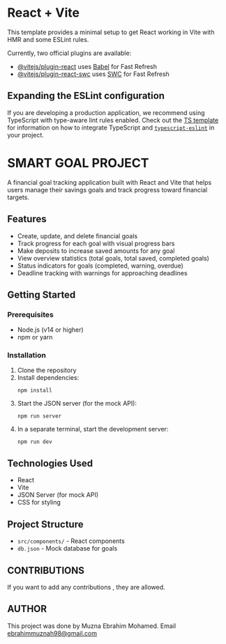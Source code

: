 # React + Vite

This template provides a minimal setup to get React working in Vite with HMR and some ESLint rules.

Currently, two official plugins are available:

- [@vitejs/plugin-react](https://github.com/vitejs/vite-plugin-react/blob/main/packages/plugin-react) uses [Babel](https://babeljs.io/) for Fast Refresh
- [@vitejs/plugin-react-swc](https://github.com/vitejs/vite-plugin-react/blob/main/packages/plugin-react-swc) uses [SWC](https://swc.rs/) for Fast Refresh

## Expanding the ESLint configuration

If you are developing a production application, we recommend using TypeScript with type-aware lint rules enabled. Check out the [TS template](https://github.com/vitejs/vite/tree/main/packages/create-vite/template-react-ts) for information on how to integrate TypeScript and [`typescript-eslint`](https://typescript-eslint.io) in your project.


# SMART GOAL PROJECT

A financial goal tracking application built with React and Vite that helps users manage their savings goals and track progress toward financial targets.

## Features

- Create, update, and delete financial goals
- Track progress for each goal with visual progress bars
- Make deposits to increase saved amounts for any goal
- View overview statistics (total goals, total saved, completed goals)
- Status indicators for goals (completed, warning, overdue)
- Deadline tracking with warnings for approaching deadlines

## Getting Started

### Prerequisites

- Node.js (v14 or higher)
- npm or yarn

### Installation

1. Clone the repository
2. Install dependencies:
   ```
   npm install
   ```
3. Start the JSON server (for the mock API):
   ```
   npm run server
   ```
4. In a separate terminal, start the development server:
   ```
   npm run dev
   ```

## Technologies Used

- React
- Vite
- JSON Server (for mock API)
- CSS for styling

## Project Structure

- `src/components/` - React components
- `db.json` - Mock database for goals

## CONTRIBUTIONS
If you want to add any contributions , they are allowed.

## AUTHOR
This project was done by Muzna Ebrahim Mohamed.
Email ebrahimmuznah98@gmail.com